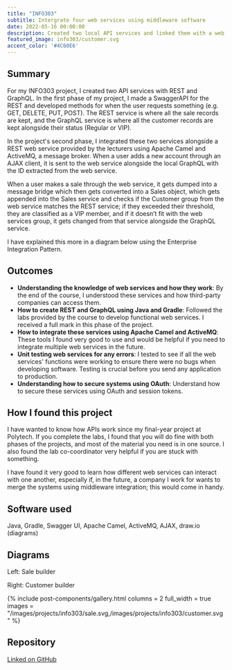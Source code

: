```yaml
---
title: "INFO303"
subtitle: Intergrate four web services using middleware software
date: 2022-05-16 00:00:00
description: Created two local API services and linked them with a web service provided by the lecturers with middleware software such as a message broker and a router that sends these messages to different queues.
featured_image: info303/customer.svg
accent_color: '#4C60E6'
---
```


## Summary
For my INFO303 project, I created two API services with REST and GraphQL. In the first phase of my project, I made a SwaggerAPI for the REST and developed methods for when the user requests something (e.g. GET, DELETE, PUT, POST). The REST service is where all the sale records are kept, and the GraphQL service is where all the customer records are kept alongside their status (Regular or VIP).

In the project's second phase, I integrated these two services alongside a REST web service provided by the lecturers using Apache Camel and ActiveMQ, a message broker. When a user adds a new account through an AJAX client, it is sent to the web service alongside the local GraphQL with the ID extracted from the web service.

When a user makes a sale through the web service, it gets dumped into a message bridge which then gets converted into a Sales object, which gets appended into the Sales service and checks if the Customer group from the web service matches the REST service; if they exceeded their threshold, they are classified as a VIP member, and if it doesn’t fit with the web services group, it gets changed from that service alongside the GraphQL service.

I have explained this more in a diagram below using the Enterprise Integration Pattern.

## Outcomes
* **Understanding the knowledge of web services and how they work**: By the end of the course, I understood these services and how third-party companies can access them.
* **How to create REST and GraphQL using Java and Gradle**: Followed the labs provided by the course to develop functional web services. I received a full mark in this phase of the project.
* **How to integrate these services using Apache Camel and ActiveMQ**: These tools I found very good to use and would be helpful if you need to integrate multiple web services in the future.
* **Unit testing web services for any errors**: I tested to see if all the web services' functions were working to ensure there were no bugs when developing software. Testing is crucial before you send any application to production.
* **Understanding how to secure systems using OAuth**: Understand how to secure these services using OAuth and session tokens.

## How I found this project
I have wanted to know how APIs work since my final-year project at Polytech. If you complete the labs, I found that you will do fine with both phases of the projects, and most of the material you need is in one source. I also found the lab co-coordinator very helpful if you are stuck with something.

I have found it very good to learn how different web services can interact with one another, especially if, in the future, a company I work for wants to merge the systems using middleware integration; this would come in handy.

## Software used
Java, Gradle, Swagger UI, Apache Camel, ActiveMQ, AJAX, draw.io (diagrams)

## Diagrams

Left: Sale builder

Right: Customer builder

{% include post-components/gallery.html
	columns = 2
	full_width = true
	images = "/images/projects/info303/sale.svg,/images/projects/info303/customer.svg
	"
%}

## Repository
[Linked on GitHub](https://github.com/raymondhua/info303phase2)